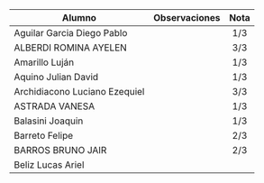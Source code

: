 | Alumno                        | Observaciones | Nota  |
| ----------------------------- | ------------- | :---: |
| Aguilar Garcia Diego Pablo    |               |  1/3  |
| ALBERDI ROMINA AYELEN         |               |  3/3  |
| Amarillo Luján                |               |  1/3  |
| Aquino Julian David           |               |  1/3  |
| Archidiacono Luciano Ezequiel |               |  3/3  |
| ASTRADA VANESA                |               |  1/3  |
| Balasini Joaquin              |               |  1/3  |
| Barreto Felipe                |               |  2/3  |
| BARROS BRUNO JAIR             |               |  2/3  |
| Beliz Lucas Ariel             |               |       |